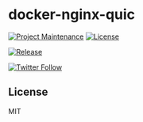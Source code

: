 # docker-nginx-quic

[![Project Maintenance](https://img.shields.io/maintenance/yes/2022.svg)](https://github.com/pedrolamas/docker-nginx-quic 'GitHub Repository')
[![License](https://img.shields.io/github/license/pedrolamas/docker-nginx-quic.svg)](https://github.com/pedrolamas/docker-nginx-quic/blob/master/LICENSE 'License')

[![Release](https://github.com/pedrolamas/docker-nginx-quic/workflows/Release/badge.svg)](https://github.com/pedrolamas/docker-nginx-quic/actions 'Build Status')

[![Twitter Follow](https://img.shields.io/twitter/follow/pedrolamas?style=social)](https://twitter.com/pedrolamas '@pedrolamas')

## License

MIT
